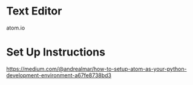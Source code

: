 # Text Editor
atom.io

# Set Up Instructions
https://medium.com/@andrealmar/how-to-setup-atom-as-your-python-development-environment-a67fe8738bd3
